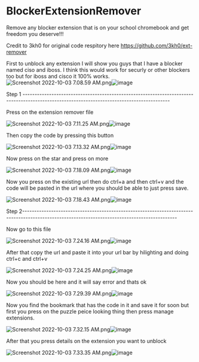# BlockerExtensionRemover
Remove any blocker extension that is on your school chromebook and get freedom you deserve!!!

Credit to 3kh0 for original code respitory here https://github.com/3kh0/ext-remover

First to unblock any extension I will show you guys that I have a blocker named ciso and iboss. I think this would work for securly or other blockers too but for iboss and cisco it 100% works. 
<img src="blob:chrome-untrusted://media-app/2bfeb4e1-8863-4a83-95f8-4d1a50df45ff" alt="Screenshot 2022-10-03 7.08.59 AM.png"/>![image](https://user-images.githubusercontent.com/95361381/193598749-59a62ece-b38c-4eb4-8804-c0403f343afe.png)

Step 1 -------------------------------------------------------------------------------------------------------------------------------------------


Press on the extension remover file


<img src="blob:chrome-untrusted://media-app/712ef90b-ffff-428d-936d-6ebc1fbeacf3" alt="Screenshot 2022-10-03 7.11.25 AM.png"/>![image](https://user-images.githubusercontent.com/95361381/193599284-7b253e63-a9f0-445e-88bb-416a6802ad2a.png)


Then copy the code by pressing this button


<img src="blob:chrome-untrusted://media-app/755060a0-c47b-4353-9a87-54fffda6b4e4" alt="Screenshot 2022-10-03 7.13.32 AM.png"/>![image](https://user-images.githubusercontent.com/95361381/193599920-e63ee285-2470-4632-b7d0-94210918dab5.png)


Now press on the star and press on more 


<img src="blob:chrome-untrusted://media-app/6180caa8-69b7-4505-a9bd-5e2122e5b179" alt="Screenshot 2022-10-03 7.18.09 AM.png"/>![image](https://user-images.githubusercontent.com/95361381/193600829-a4aa7b81-503c-4650-971b-f4061ad3e80c.png)


Now you press on the existing url then do ctrl+a and then ctrl+v and the code will be pasted in the url where you should be able to just press save.


<img src="blob:chrome-untrusted://media-app/0864d43b-1048-4882-b3b0-24b1c6cc3fcb" alt="Screenshot 2022-10-03 7.18.43 AM.png"/>![image](https://user-images.githubusercontent.com/95361381/193601359-ac7a3000-ed3f-4981-8ca7-655d9987e4f8.png)


Step 2----------------------------------------------------------------------------------------------------------------------------------------------


Now go to this file 


<img src="blob:chrome-untrusted://media-app/25827eba-37f3-4035-92e6-a9cd62697b57" alt="Screenshot 2022-10-03 7.24.16 AM.png"/>![image](https://user-images.githubusercontent.com/95361381/193602064-be65df67-b725-4471-bf87-b0138930f2d7.png)


After that copy the url and paste it into your url bar by hilighting and doing ctrl+c and ctrl+v

<img src="blob:chrome-untrusted://media-app/c7e9d0c5-9020-4963-96b1-31707dd80dc1" alt="Screenshot 2022-10-03 7.24.25 AM.png"/>![image](https://user-images.githubusercontent.com/95361381/193602281-a269a224-a413-4333-8e6b-c8ee20c3c22a.png)


Now you should be here and it will say error and thats ok


<img src="blob:chrome-untrusted://media-app/5fbeb24f-bb8f-44f1-8dec-9cd52745c29e" alt="Screenshot 2022-10-03 7.29.39 AM.png"/>![image](https://user-images.githubusercontent.com/95361381/193603087-f6967ca3-3d90-4734-8693-5d2a177b1ac0.png)


Now you find the bookmark that has the code in it and save it for soon but first you press on the puzzle peice looking thing then press manage extensions. 


<img src="blob:chrome-untrusted://media-app/c3c549ea-3278-46c4-8d9d-46afc8e6b106" alt="Screenshot 2022-10-03 7.32.15 AM.png"/>![image](https://user-images.githubusercontent.com/95361381/193603667-2b02ad94-5335-46ba-9aed-d30f8b589e89.png)


After that you press details on the extension you want to unblock

<img src="blob:chrome-untrusted://media-app/f0ee67ce-ff3e-4cb2-baca-c34140397621" alt="Screenshot 2022-10-03 7.33.35 AM.png"/>![image](https://user-images.githubusercontent.com/95361381/193604231-e8fefa1b-f9f6-4297-8f0f-4d0c3bb87ca0.png)


